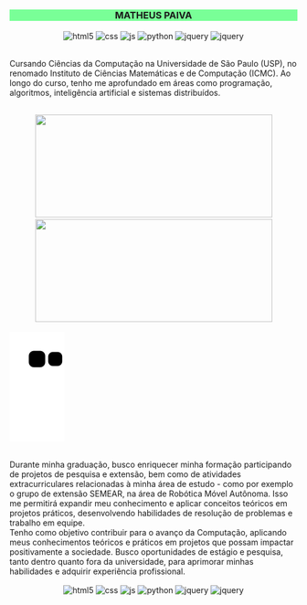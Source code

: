 ##

<div style="background:#79FF97; width:100%">
  <h3 align="center">MATHEUS PAIVA</h3>
</div>
<div style="display: inline_block" align="center">
  <img align="center" alt="html5" src="https://img.shields.io/badge/HTML5-151515?style=for-the-badge&logo=html5&logoColor=79FF97" />
  <img align="center" alt="css" src="https://img.shields.io/badge/CSS3-151515?style=for-the-badge&logo=css3&logoColor=79FF97" />
  <img align="center" alt="js" src="https://img.shields.io/badge/JavaScript-151515?style=for-the-badge&logo=javascript&logoColor=79FF97" />
  <img align="center" alt="python" src="https://img.shields.io/badge/jQuery-151515?style=for-the-badge&logo=jquery&logoColor=79FF97" />
  <img align="center" alt="jquery" src="https://img.shields.io/badge/Python-151515?style=for-the-badge&logo=python&logoColor=79FF97" />
  <img align="center" alt="jquery" src="https://img.shields.io/badge/C%23-151515?style=for-the-badge&logo=c-sharp&logoColor=79FF97" />
</div>
<br>
<p>Cursando Ciências da Computação na Universidade de São Paulo (USP), no renomado Instituto de Ciências Matemáticas e de Computação (ICMC). Ao longo do curso, tenho me aprofundado em áreas como programação, algoritmos, inteligência artificial e sistemas distribuídos.</p>

##

<div style="display: inline_block" align="center">
  <a href="https://github.com/MatheusPaivaa" style="display:block">
    <img height="180em" width="415em" src="https://github-readme-stats.vercel.app/api?username=MatheusPaivaa&show_icons=true&theme=dark&include_all_commits=true&count_private=true"/>
    <img height="180em" width="415em" src="http://github-readme-streak-stats.herokuapp.com?user=MatheusPaivaa&theme=dark&hide_border=true&date_format=M%20j%5B%2C%20Y%5D&ring=79FF97&fire=79FF97&currStreakLabel=79FF97&background=151515"/>
  </a>
</div>

![Snake animation](https://github.com/MatheusPaivaa/MatheusPaivaa/blob/output/github-contribution-grid-snake.svg)

##

<p>Durante minha graduação, busco enriquecer minha formação participando de projetos de pesquisa e extensão, bem como de atividades extracurriculares relacionadas à minha área de estudo - como por exemplo o grupo de extensão SEMEAR, na área de Robótica Móvel Autônoma. Isso me permitirá expandir meu conhecimento e aplicar conceitos teóricos em projetos práticos, desenvolvendo habilidades de resolução de problemas e trabalho em equipe.<br>
Tenho como objetivo contribuir para o avanço da Computação, aplicando meus conhecimentos teóricos e práticos em projetos que possam impactar positivamente a sociedade. Busco oportunidades de estágio e pesquisa, tanto dentro quanto fora da universidade, para aprimorar minhas habilidades e adquirir experiência profissional.
</p>


<div style="display: inline_block" align="center">
  <img align="center" alt="html5" src="https://img.shields.io/badge/HTML5-151515?style=for-the-badge&logo=html5&logoColor=79FF97" />
  <img align="center" alt="css" src="https://img.shields.io/badge/CSS3-151515?style=for-the-badge&logo=css3&logoColor=79FF97" />
  <img align="center" alt="js" src="https://img.shields.io/badge/JavaScript-151515?style=for-the-badge&logo=javascript&logoColor=79FF97" />
  <img align="center" alt="python" src="https://img.shields.io/badge/jQuery-151515?style=for-the-badge&logo=jquery&logoColor=79FF97" />
  <img align="center" alt="jquery" src="https://img.shields.io/badge/Python-151515?style=for-the-badge&logo=python&logoColor=79FF97" />
  <img align="center" alt="jquery" src="https://img.shields.io/badge/C%23-151515?style=for-the-badge&logo=c-sharp&logoColor=79FF97" />
</div>
